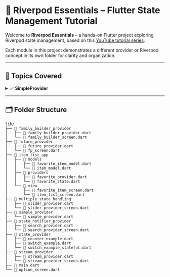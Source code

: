 # 🌱 Riverpod Essentials – Flutter State Management Tutorial

Welcome to **Riverpod Essentials** – a hands-on Flutter project exploring Riverpod state management, based on this [YouTube tutorial series](https://www.youtube.com/playlist?list=PLFyjjoCMAPtwG6c3NYceuwmzSymRNAGHz).

Each module in this project demonstrates a different provider or Riverpod concept in its own folder for clarity and organization.

---

## 🚀 Topics Covered
<details> <summary>✅ <strong>SimpleProvider</strong></summary>
final nameProvider = Provider((ref) => 'Mazhar');
ref.watch(nameProvider); // Access value
</details>

---

## 🗂️ Folder Structure
```
lib/
├── 📁 family_builder_provider
│   ├── 📄 family_builder_provider.dart
│   └── 📄 family_builder_screen.dart
├── 📁 future_provider
│   ├── 📄 future_provider.dart
│   └── 📄 fp_screen.dart
├── 📁 item_list_app
│   ├── 📁 models
│   │   ├── 📄 favorite_item_model.dart
│   │   └── 📄 item_model.dart
│   ├── 📁 providers
│   │   ├── 📄 favorite_provider.dart
│   │   └── 📄 favorite_state.dart
│   └── 📁 view
│       ├── 📄 favorite_item_screen.dart
│       └── 📄 item_list_screen.dart
├── 📁 multiple_state_handling
│   ├── 📄 slider_provider.dart
│   └── 📄 slider_provider_screen.dart
├── 📁 simple_provider
│   └── 📄 simple_provider.dart
├── 📁 state_notifier_provider
│   ├── 📄 search_provider.dart
│   └── 📄 search_provider_screen.dart
├── 📁 state_provider
│   ├── 📄 counter_example.dart
│   ├── 📄 switch_example.dart
│   └── 📄 switch_example_stateful.dart
├── 📁 stream_provider
│   ├── 📄 stream_provider.dart
│   └── 📄 stream_provider_screen.dart
├── 📄 main.dart
└── 📄 option_screen.dart
```


